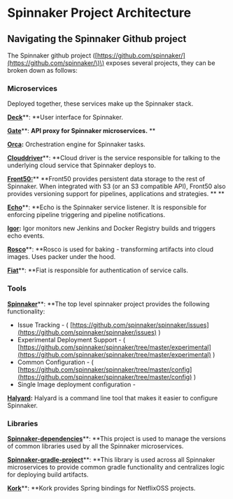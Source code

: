 # Spinnaker Project Architecture

## Navigating the Spinnaker Github project

The Spinnaker github project \([https://github.com/spinnaker/](https://github.com/spinnaker/\)\) exposes several projects, they can be broken down as follows:

### Microservices

Deployed together, these services make up the Spinnaker stack.

[**Deck**](https://github.com/spinnaker/deck)**: **User interface for Spinnaker.

[**Gate**](https://github.com/spinnaker/gate)**: **API proxy for Spinnaker microservices.** **

[**Orca**](https://github.com/spinnaker/orca)**:** Orchestration engine for Spinnaker tasks.

[**Clouddriver**](https://github.com/spinnaker/clouddriver)**: **Cloud driver is the service responsible for talking to the underlying cloud service that Spinnaker deploys to.

[**Front50:**](https://github.com/spinnaker/front50)** **Front50 provides persistent data storage to the rest of Spinnaker. When integrated with S3 \(or an S3 compatible API\), Front50 also provides versioning support for pipelines, applications and strategies. **  **

[**Echo**](https://github.com/spinnaker/echo)**: **Echo is the Spinnaker service listener. It is responsible for enforcing pipeline triggering and pipeline notifications.

[**Igor**](https://github.com/spinnaker/igor)**:** Igor monitors new Jenkins and Docker Registry builds and triggers echo events.

[**Rosco**](https://github.com/spinnaker/rosco)**: **Rosco is used for baking - transforming artifacts into cloud images. Uses packer under the hood.

[**Fiat**](https://github.com/spinnaker/fiat)**: **Fiat is responsible for authentication of service calls.

### Tools

[**Spinnaker**](https://github.com/spinnaker/spinnaker)**: **The top level spinnaker project provides the following functionality:

* Issue Tracking - \( [https://github.com/spinnaker/spinnaker/issues](https://github.com/spinnaker/spinnaker/issues) \)
* Experimental Deployment Support - \( [https://github.com/spinnaker/spinnaker/tree/master/experimental](https://github.com/spinnaker/spinnaker/tree/master/experimental) \)
* Common Configuration - \( [https://github.com/spinnaker/spinnaker/tree/master/config](https://github.com/spinnaker/spinnaker/tree/master/config) \)
* Single Image deployment configuration - 

[**Halyard**](https://github.com/spinnaker/halyard)**:** Halyard is a command line tool that makes it easier to configure Spinnaker.

### Libraries

[**Spinnaker-dependencies**](https://github.com/spinnaker/spinnaker-dependencies)**: **This project is used to manage the versions of common libraries used by all the Spinnaker microservices.

[**Spinnaker-gradle-project**](https://github.com/spinnaker/spinnaker-gradle-project)**: **This library is used across all Spinnaker microservices to provide common gradle functionality and centralizes logic for deploying build artifacts.

[**Kork**](https://github.com/spinnaker/kork)**: **Kork provides Spring bindings for NetflixOSS projects.

